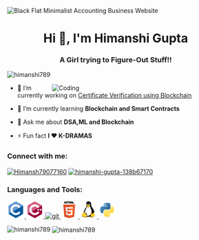 
![Black Flat   Minimalist Accounting Business Website](https://user-images.githubusercontent.com/47554524/120886876-c2ccac80-c60d-11eb-96b8-70f0589cb94c.gif)



<h1 align="center">Hi 👋, I'm Himanshi Gupta</h1>
<h3 align="center">A Girl trying to Figure-Out Stuff!!</h3>

<p align="left"> <img src="https://komarev.com/ghpvc/?username=himanshi789&label=Profile%20views&color=129e00&style=plastic" alt="himanshi789" /> </p>
<img align="right" alt="Coding" width="400" src="https://cdn.dribbble.com/users/2646423/screenshots/5507196/computer.gif">




- 🔭 I’m currently working on [Certificate Verification using Blockchain](https://github.com/blockchain-cert-verification/cert-verify)

- 🌱 I’m currently learning **Blockchain and Smart Contracts**

- 💬 Ask me about **DSA,ML and Blockchain**

<!-- - 📫 How to reach me **himanshi.july@gmail.com** -->

- ⚡ Fun fact **I ❤ K-DRAMAS**



<h3 align="left">Connect with me:</h3>
<p align="left">
<a href="https://twitter.com/Himansh79077160" target="blank"><img align="center" src="https://cdn.jsdelivr.net/npm/simple-icons@3.0.1/icons/twitter.svg" alt="Himansh79077160" height="30" width="40" /></a>
<a href="https://www.linkedin.com/in/himanshi-gupta-138b67170/" target="blank"><img align="center" src="https://cdn.jsdelivr.net/npm/simple-icons@3.0.1/icons/linkedin.svg" alt="himanshi-gupta-138b67170" height="30" width="40" /></a>

</p>


<h3 align="left">Languages and Tools:</h3>
<p align="left"> <a href="https://www.cprogramming.com/" target="_blank"> <img src="https://raw.githubusercontent.com/devicons/devicon/master/icons/c/c-original.svg" alt="c" width="40" height="40"/> </a> <a href="https://www.w3schools.com/cpp/" target="_blank"> <img src="https://raw.githubusercontent.com/devicons/devicon/master/icons/cplusplus/cplusplus-original.svg" alt="cplusplus" width="40" height="40"/> </a> <a href="https://git-scm.com/" target="_blank"> <img src="https://www.vectorlogo.zone/logos/git-scm/git-scm-icon.svg" alt="git" width="40" height="40"/> </a> <a href="https://www.w3.org/html/" target="_blank"> <img src="https://raw.githubusercontent.com/devicons/devicon/master/icons/html5/html5-original-wordmark.svg" alt="html5" width="40" height="40"/> </a> <a href="https://www.linux.org/" target="_blank"> <img src="https://raw.githubusercontent.com/devicons/devicon/master/icons/linux/linux-original.svg" alt="linux" width="40" height="40"/> </a> <a href="https://www.python.org" target="_blank"> <img src="https://raw.githubusercontent.com/devicons/devicon/master/icons/python/python-original.svg" alt="python" width="40" height="40"/> </a> </p>

<p><img align="left" src="https://github-readme-stats.vercel.app/api/top-langs?username=himanshi789&show_icons=true&locale=en&layout=compact" alt="himanshi789" /></p>

<p>&nbsp;<img align="center" src="https://github-readme-stats.vercel.app/api?username=himanshi789&show_icons=true&locale=en" alt="himanshi789" /></p>






